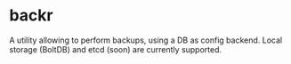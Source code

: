 # backr
A utility allowing to perform backups, using a DB as config backend. Local storage (BoltDB) and etcd (soon) are currently supported.
